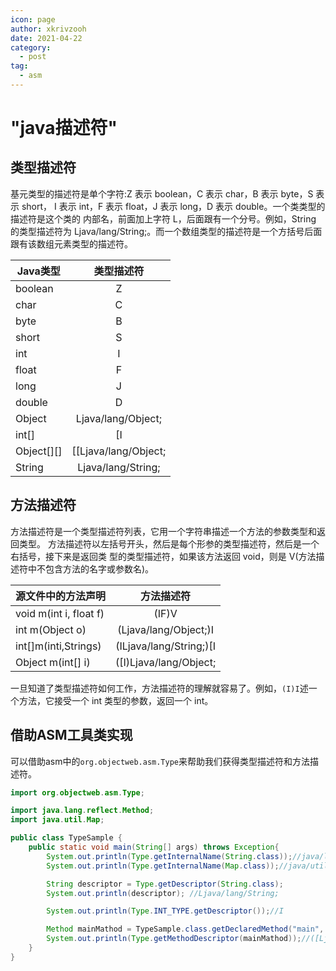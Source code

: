 ```yaml
---
icon: page
author: xkrivzooh
date: 2021-04-22
category:
  - post
tag:
  - asm
---
```


# "java描述符"

## 类型描述符

基元类型的描述符是单个字符:Z 表示 boolean，C 表示 char，B 表示 byte，S 表示 short， I 表示 int，F 表示 float，J 表示 long，D 表示 double。一个类类型的描述符是这个类的 内部名，前面加上字符 L，后面跟有一个分号。例如，String 的类型描述符为 Ljava/lang/String;。而一个数组类型的描述符是一个方括号后面跟有该数组元素类型的描述符。


| Java类型   |      类型描述符    |
|----------|:-------------:|
| boolean |     Z  |
| char |     C  |
| byte |     B  |
| short |     S  |
| int |     I  |
| float |     F  |
| long |     J  |
| double |     D  |
| Object | Ljava/lang/Object;  |
| int[] |   [I |
| Object[][] |  [[Ljava/lang/Object; | 
|String | Ljava/lang/String; |

## 方法描述符

方法描述符是一个类型描述符列表，它用一个字符串描述一个方法的参数类型和返回类型。 方法描述符以左括号开头，然后是每个形参的类型描述符，然后是一个右括号，接下来是返回类 型的类型描述符，如果该方法返回 void，则是 V(方法描述符中不包含方法的名字或参数名)。

| 源文件中的方法声明   |      方法描述符    |
|----------|:-------------:|
|void m(int i, float f) | (IF)V |
|int m(Object o)    | (Ljava/lang/Object;)I|
|int[]m(inti,Strings) | (ILjava/lang/String;)[I |
| Object m(int[] i) |([I)Ljava/lang/Object;|

一旦知道了类型描述符如何工作，方法描述符的理解就容易了。例如，`(I)I`述一个方法，它接受一个 int 类型的参数，返回一个 int。

## 借助ASM工具类实现

可以借助asm中的`org.objectweb.asm.Type`来帮助我们获得类型描述符和方法描述符。

```java
import org.objectweb.asm.Type;

import java.lang.reflect.Method;
import java.util.Map;

public class TypeSample {
    public static void main(String[] args) throws Exception{
        System.out.println(Type.getInternalName(String.class));//java/lang/String
        System.out.println(Type.getInternalName(Map.class));//java/util/Map

        String descriptor = Type.getDescriptor(String.class);
        System.out.println(descriptor); //Ljava/lang/String;

        System.out.println(Type.INT_TYPE.getDescriptor());//I

        Method mainMathod = TypeSample.class.getDeclaredMethod("main", String[].class);
        System.out.println(Type.getMethodDescriptor(mainMathod));//([Ljava/lang/String;)V
    }
}

```
